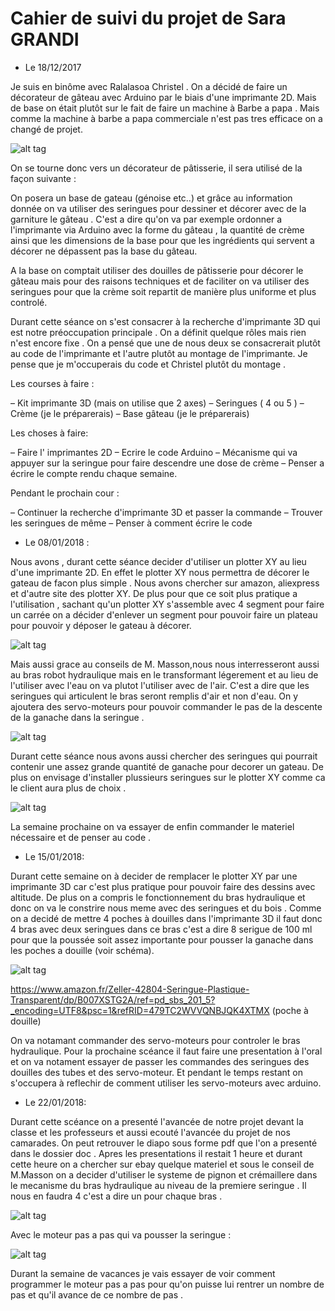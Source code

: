 # Cahier de suivi du projet de Sara GRANDI
- Le 18/12/2017                                 

Je suis en binôme avec Ralalasoa Christel . On a décidé de faire un décorateur de gâteau avec Arduino par le biais d'une imprimante 2D. Mais de base on était plutôt sur le fait de faire un machine à Barbe a papa . Mais comme la machine à barbe a papa commerciale n'est pas tres efficace on a changé de projet.

![alt tag](https://www.themadeco.fr/img/scenes/29-scene_v2.jpg)

On se tourne donc vers un décorateur de pâtisserie, il sera utilisé de la façon suivante :

On posera un base de gateau (génoise etc..) et grâce au information donnée on va utiliser des seringues pour dessiner et décorer avec de la garniture le gâteau . C'est a dire qu'on va par exemple ordonner a l'imprimante via Arduino avec la forme du gâteau , la quantité de crème ainsi que les dimensions de la base pour que les ingrédients qui servent a décorer ne dépassent pas la base du gâteau.

A la base on comptait utiliser des douilles de pâtisserie pour décorer le gâteau mais pour des raisons techniques et de faciliter on va utiliser des seringues pour que la crème soit repartit de manière plus uniforme et plus controlé.

Durant cette séance on s'est consacrer à la recherche d'imprimante 3D qui est notre préoccupation principale . On a définit quelque rôles mais rien n'est encore fixe . On a pensé que une de nous deux se consacrerait plutôt au code de l'imprimante et l'autre plutôt au montage de l'imprimante. Je pense que je m'occuperais du code et Christel plutôt du montage .

Les courses à faire :

– Kit imprimante 3D (mais on utilise que 2 axes)
– Seringues ( 4 ou 5 )
– Crème (je le préparerais)
– Base gâteau (je le préparerais)

Les choses à faire:

– Faire l' imprimantes 2D
– Ecrire le code Arduino
– Mécanisme qui va appuyer sur la seringue pour faire descendre une dose de crème
– Penser a écrire le compte rendu chaque semaine.

Pendant le prochain cour :

– Continuer la recherche d'imprimante 3D et passer la commande
– Trouver les seringues de même
– Penser à comment écrire le code

- Le 08/01/2018 :

Nous avons , durant cette séance decider d'utiliser un plotter XY au lieu d'une imprimante 2D. En effet le plotter XY nous permettra de décorer le gateau de facon plus simple . Nous avons chercher sur amazon, aliexpress et d'autre site des plotter XY. De plus pour que ce soit plus pratique a l'utilisation , sachant qu'un plotter XY s'assemble avec 4 segment pour faire un carrée on a décider d'enlever un segment pour pouvoir faire un plateau pour pouvoir y déposer le gateau à décorer.

![alt tag](https://www.robotshop.com/media/files/images2/makeblock-xy-plotter-robot-kit-no-electronics-desc1.jpg)

Mais aussi grace au conseils de M. Masson,nous nous interresseront aussi au bras robot hydraulique mais en le transformant légerement et au lieu de l'utiliser avec l'eau on va plutot l'utiliser avec de l'air. C'est a dire que les seringues qui articulent le bras seront remplis d'air et non d'eau. On y ajoutera des servo-moteurs pour pouvoir commander le pas de la descente de la ganache dans la seringue .

![alt tag](https://i.pinimg.com/736x/ca/f4/db/caf4db8eab444065206d962a3e65ea17--robot-arm-model-kits.jpg)

Durant cette séance nous avons aussi chercher des seringues qui pourrait contenir une assez grande quantité de ganache pour decorer un gateau. De plus on envisage d'installer plussieurs seringues sur le plotter XY comme ca le client aura plus de choix .

![alt tag](https://www.cuisinstore.com/media/imageCMS/seringue-a-decorer-inox-1307-350x350.jpg)

La semaine prochaine on va essayer de enfin commander le materiel nécessaire et de penser au code .

- Le 15/01/2018:

 Durant cette semaine on à decider de remplacer le plotter XY par une imprimante 3D car c'est plus pratique pour pouvoir faire des dessins avec altitude. De plus on a compris le fonctionnement du bras hydraulique et donc on va le constrire nous meme avec des seringues et du bois . Comme on a decidé de mettre 4 poches à douilles dans l'imprimante 3D il faut donc 4 bras avec deux seringues dans ce bras c'est a dire 8 serigue de 100 ml pour que la poussée soit assez importante pour pousser la ganache dans les poches a douille (voir schéma).
 
 ![alt tag](https://images-na.ssl-images-amazon.com/images/I/51jeIWHUKML._SY542_.jpg)
 
 https://www.amazon.fr/Zeller-42804-Seringue-Plastique-Transparent/dp/B007XSTG2A/ref=pd_sbs_201_5?_encoding=UTF8&psc=1&refRID=479TC2WVVQNBJQK4XTMX  (poche à douille)
 
 On va notamant commander des servo-moteurs pour controler le bras hydraulique.
 Pour la prochaine scéance il faut faire une presentation à l'oral et on va notament essayer de passer les commandes des seringues des douilles des tubes et des servo-moteur.
 Et pendant le temps restant on s'occupera à reflechir de comment utiliser les servo-moteurs avec arduino.
 
 - Le 22/01/2018:
 
 Durant cette scéance on a presenté l'avancée de notre projet devant la classe et les professeurs et aussi ecouté l'avancée du projet de nos camarades. On peut retrouver le diapo sous forme pdf que l'on a presenté dans le dossier doc . Apres les presentations il restait 1 heure et durant cette heure on a chercher sur ebay quelque materiel et sous le conseil de M.Masson on a decider d'utiliser le systeme de pignon et crémaillere dans le mecanisme du bras hydraulique au niveau de la premiere seringue . Il nous en faudra 4 c'est a dire un pour chaque bras .
 
  ![alt tag](http://www.hellopro.fr/images/produit-2/8/8/3/pignon-a-denture-trempee-alese-clavete-5879388.jpg)
  
  Avec le moteur pas a pas qui va pousser la seringue :
  
  ![alt tag](http://img.directindustry.fr/images_di/photo-g/8191-5112265.jpg)
  
  Durant la semaine de vacances je vais essayer de voir comment programmer le moteur pas a pas pour qu'on puisse lui rentrer un nombre de pas et qu'il avance de ce nombre de pas .

